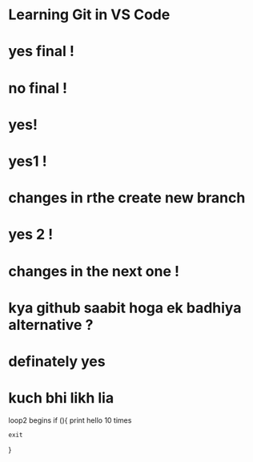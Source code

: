 # Learning Git in VS Code
# yes final !
# no final !
# yes!
# yes1 !
# changes in rthe create new branch
# yes 2 !
# changes in the next one !
# kya github saabit hoga ek badhiya alternative ?
# definately yes
# kuch bhi likh lia
loop2 begins if (){
    print hello 10 times


    exit
}
